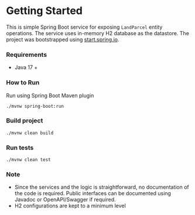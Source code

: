 # Getting Started
This is simple Spring Boot service for exposing `LandParcel` entity operations. The service uses in-memory H2 database as the datastore. The project was bootstrapped using [start.spring.io](https://start.spring.io/).

### Requirements
- Java 17 +

### How to Run
Run using Spring Boot Maven plugin
```shell
./mvnw spring-boot:run
```

### Build project
```shell
./mvnw clean build
```

### Run tests
```shell
./mvnw clean test
```


### Note
- Since the services and the logic is straightforward, no documentation of the code is required. Public interfaces can be documented using Javadoc or OpenAPI/Swagger if required. 
- H2 configurations are kept to a minimum level

